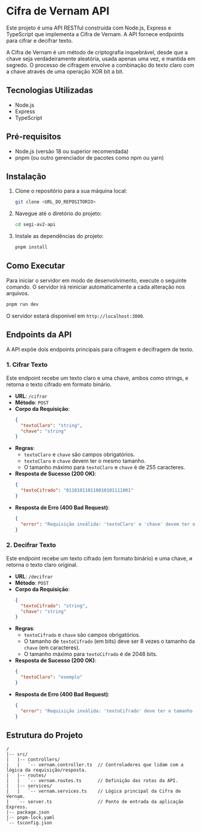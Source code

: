 # Cifra de Vernam API

Este projeto é uma API RESTful construída com Node.js, Express e TypeScript que
implementa a Cifra de Vernam. A API fornece endpoints para cifrar e decifrar
texto.

A Cifra de Vernam é um método de criptografia inquebrável, desde que a chave
seja verdadeiramente aleatória, usada apenas uma vez, e mantida em segredo. O
processo de cifragem envolve a combinação do texto claro com a chave através de
uma operação XOR bit a bit.

## Tecnologias Utilizadas

- Node.js
- Express
- TypeScript

## Pré-requisitos

- Node.js (versão 18 ou superior recomendada)
- pnpm (ou outro gerenciador de pacotes como npm ou yarn)

## Instalação

1.  Clone o repositório para a sua máquina local:

    ```sh
    git clone <URL_DO_REPOSITORIO>
    ```

2.  Navegue até o diretório do projeto:

    ```sh
    cd segi-av2-api
    ```

3.  Instale as dependências do projeto:
    ```sh
    pnpm install
    ```

## Como Executar

Para iniciar o servidor em modo de desenvolvimento, execute o seguinte comando.
O servidor irá reiniciar automaticamente a cada alteração nos arquivos.

```sh
pnpm run dev
```

O servidor estará disponível em `http://localhost:3000`.

## Endpoints da API

A API expõe dois endpoints principais para cifragem e decifragem de texto.

### 1. Cifrar Texto

Este endpoint recebe um texto claro e uma chave, ambos como strings, e retorna o
texto cifrado em formato binário.

- **URL**: `/cifrar`
- **Método**: `POST`
- **Corpo da Requisição**:
  ```json
  {
    "textoClaro": "string",
    "chave": "string"
  }
  ```
- **Regras**:
  - `textoClaro` e `chave` são campos obrigatórios.
  - `textoClaro` e `chave` devem ter o mesmo tamanho.
  - O tamanho máximo para `textoClaro` e `chave` é de 255 caracteres.
- **Resposta de Sucesso (200 OK)**:
  ```json
  {
    "textoCifrado": "011010110110010101111001"
  }
  ```
- **Resposta de Erro (400 Bad Request)**:
  ```json
  {
    "error": "Requisição inválida: 'textoClaro' e 'chave' devem ter o mesmo tamanho."
  }
  ```

### 2. Decifrar Texto

Este endpoint recebe um texto cifrado (em formato binário) e uma chave, и
retorna o texto claro original.

- **URL**: `/decifrar`
- **Método**: `POST`
- **Corpo da Requisição**:
  ```json
  {
    "textoCifrado": "string",
    "chave": "string"
  }
  ```
- **Regras**:
  - `textoCifrado` e `chave` são campos obrigatórios.
  - O tamanho de `textoCifrado` (em bits) deve ser 8 vezes o tamanho da `chave`
    (em caracteres).
  - O tamanho máximo para `textoCifrado` é de 2048 bits.
- **Resposta de Sucesso (200 OK)**:
  ```json
  {
    "textoClaro": "exemplo"
  }
  ```
- **Resposta de Erro (400 Bad Request)**:
  ```json
  {
    "error": "Requisição inválida: 'textoCifrado' deve ter o tamanho correto em bits correspondente ao tamanho da 'chave'."
  }
  ```

## Estrutura do Projeto

```
/
|-- src/
|   |-- controllers/
|   |   `-- vernam.controller.ts  // Controladores que lidam com a lógica da requisição/resposta.
|   |-- routes/
|   |   `-- vernam.routes.ts      // Definição das rotas da API.
|   |-- services/
|   |   `-- vernam.services.ts    // Lógica principal da Cifra de Vernam.
|   `-- server.ts                 // Ponto de entrada da aplicação Express.
|-- package.json
|-- pnpm-lock.yaml
`-- tsconfig.json
```
